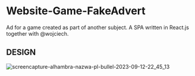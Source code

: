 # Website-Game-FakeAdvert
Ad for a game created as part of another subject. A SPA written in React.js together with @wojciech.

## DESIGN
![screencapture-alhambra-nazwa-pl-bullel-2023-09-12-22_45_13](https://github.com/mateusz-stelmasiak/Website-Game-FakeAdvertisment/assets/46268673/3976f3a3-f01b-44dd-95cb-4e562fe4bc56)
